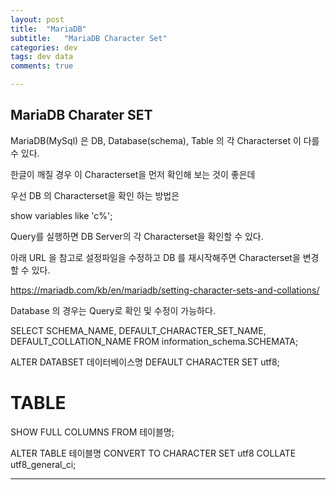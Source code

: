 ```yaml
---
layout: post
title:  "MariaDB"
subtitle:   "MariaDB Character Set"
categories: dev
tags: dev data
comments: true

---
```


## MariaDB Charater SET

MariaDB(MySql) 은 DB, Database(schema), Table 의 각 Characterset 이 다를 수 있다. 

한글이 깨질 경우 이 Characterset을 먼저 확인해 보는 것이 좋은데

우선 DB 의 Characterset을 확인 하는 방법은 

show variables like 'c%';

Query를 실행하면 DB Server의 각 Characterset을 확인할 수 있다. 

아래 URL 을 참고로 설정파일을 수정하고 DB 를 재시작해주면 Characterset을 변경할 수 있다. 

https://mariadb.com/kb/en/mariadb/setting-character-sets-and-collations/

Database 의 경우는 Query로 확인 및 수정이 가능하다.

SELECT SCHEMA_NAME, DEFAULT_CHARACTER_SET_NAME, DEFAULT_COLLATION_NAME FROM information_schema.SCHEMATA;

ALTER DATABSET 데이터베이스명 DEFAULT CHARACTER SET utf8;

# TABLE 

SHOW FULL COLUMNS FROM 테이블명;

ALTER TABLE 테이블명 CONVERT TO CHARACTER SET utf8 COLLATE utf8_general_ci;

---

